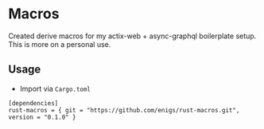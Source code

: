 # Macros
Created derive macros for my actix-web + async-graphql boilerplate setup. This is more on a personal use.

## Usage
- Import via `Cargo.toml`
```
[dependencies]
rust-macros = { git = "https://github.com/enigs/rust-macros.git", version = "0.1.0" }
```